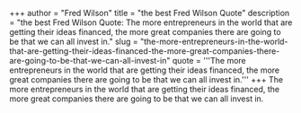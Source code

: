 +++
author = "Fred Wilson"
title = "the best Fred Wilson Quote"
description = "the best Fred Wilson Quote: The more entrepreneurs in the world that are getting their ideas financed, the more great companies there are going to be that we can all invest in."
slug = "the-more-entrepreneurs-in-the-world-that-are-getting-their-ideas-financed-the-more-great-companies-there-are-going-to-be-that-we-can-all-invest-in"
quote = '''The more entrepreneurs in the world that are getting their ideas financed, the more great companies there are going to be that we can all invest in.'''
+++
The more entrepreneurs in the world that are getting their ideas financed, the more great companies there are going to be that we can all invest in.
